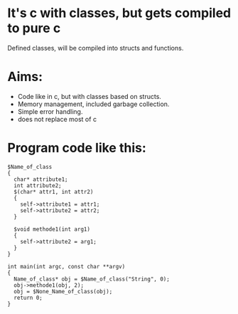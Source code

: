 # It's c with classes, but gets compiled to pure c
Defined classes, will be compiled into structs and functions.

# Aims:
* Code like in c, but with classes based on structs. 
* Memory management, included garbage collection. 
* Simple error handling. 
* does not replace most of c

# Program code like this:
```
$Name_of_class 
{
  char* attribute1;
  int attribute2;
  $(char* attr1, int attr2)
  {
    self->attribute1 = attr1;
    self->attribute2 = attr2;
  }
  
  $void methode1(int arg1)
  {
    self->attribute2 = arg1;
  }
}

int main(int argc, const char **argv)
{
  Name_of_class* obj = $Name_of_class("String", 0);
  obj->methode1(obj, 2);
  obj = $None_Name_of_class(obj);
  return 0;
}
```
